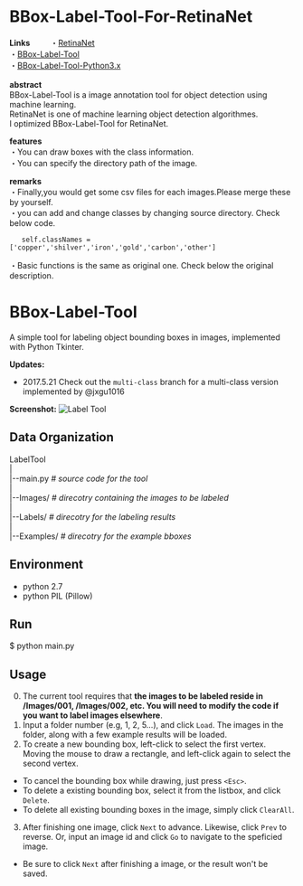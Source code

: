 BBox-Label-Tool-For-RetinaNet
=============================

**Links**         　　
 ・[RetinaNet](https://github.com/fizyr/keras-retinanet)    
 ・[BBox-Label-Tool](https://github.com/puzzledqs/BBox-Label-Tool)  
 ・[BBox-Label-Tool-Python3.x](https://github.com/Tomonori12/BBox-Label-Tool-Python3.x)   

**abstract**　　   
 BBox-Label-Tool is a image annotation tool for object detection using machine learning.         
 RetinaNet is one of machine learning object detection algorithmes.      
 I optimized BBox-Label-Tool for RetinaNet.     

**features**    
 ・You can draw boxes with the class information.     
 ・You can specify the directory path of the image.    
 
**remarks**    
 ・Finally,you would get some csv files for each images.Please merge these by yourself.   
 ・you can add and change classes by changing source directory. Check below code.

       self.classNames = ['copper','shilver','iron','gold','carbon','other']
      
 ・Basic functions is the same as original one. Check below the original description.




BBox-Label-Tool
===============

A simple tool for labeling object bounding boxes in images, implemented with Python Tkinter.

**Updates:**
- 2017.5.21 Check out the ```multi-class``` branch for a multi-class version implemented by @jxgu1016

**Screenshot:**
![Label Tool](./screenshot.png)

Data Organization
-----------------
LabelTool  
|  
|--main.py   *# source code for the tool*  
|  
|--Images/   *# direcotry containing the images to be labeled*  
|  
|--Labels/   *# direcotry for the labeling results*  
|  
|--Examples/  *# direcotry for the example bboxes*  

Environment
----------
- python 2.7
- python PIL (Pillow)

Run
-------
$ python main.py

Usage
-----
0. The current tool requires that **the images to be labeled reside in /Images/001, /Images/002, etc. You will need to modify the code if you want to label images elsewhere**.
1. Input a folder number (e.g, 1, 2, 5...), and click `Load`. The images in the folder, along with a few example results will be loaded.
2. To create a new bounding box, left-click to select the first vertex. Moving the mouse to draw a rectangle, and left-click again to select the second vertex.
  - To cancel the bounding box while drawing, just press `<Esc>`.
  - To delete a existing bounding box, select it from the listbox, and click `Delete`.
  - To delete all existing bounding boxes in the image, simply click `ClearAll`.
3. After finishing one image, click `Next` to advance. Likewise, click `Prev` to reverse. Or, input an image id and click `Go` to navigate to the speficied image.
  - Be sure to click `Next` after finishing a image, or the result won't be saved. 
